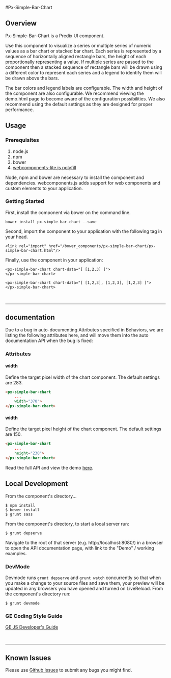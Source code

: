 #Px-Simple-Bar-Chart

## Overview

Px-Simple-Bar-Chart is a Predix UI component.

Use this component to visualize a series or multiple series of numeric values as a bar chart or stacked bar chart. Each series is represented by a sequence of horizontally aligned rectangle bars, the height of each proportionally representing a value. If multiple series are passed to the component then a stacked sequence of rectangle bars will be drawn using a different color to represent each series and a legend to identify them will be drawn above the bars.

The bar colors and legend labels are configurable. The width and height of the component are also configurable. We recommend viewing the demo.html page to become aware of the configuration possibilities. We also recommend using the default settings as they are designed for proper performance.

## Usage

### Prerequisites
1. node.js
2. npm
3. bower
4. [webcomponents-lite.js polyfill](https://github.com/webcomponents/webcomponentsjs)

Node, npm and bower are necessary to install the component and dependencies. webcomponents.js adds support for web components and custom elements to your application.

### Getting Started

First, install the component via bower on the command line.

```
bower install px-simple-bar-chart --save
```

Second, import the component to your application with the following tag in your head.

```
<link rel="import" href="/bower_components/px-simple-bar-chart/px-simple-bar-chart.html"/>
```

Finally, use the component in your application:

```
<px-simple-bar-chart chart-data="[ [1,2,3] ]">
</px-simple-bar-chart>

<px-simple-bar-chart chart-data="[ [1,2,3], [1,2,3], [1,2,3] ]">
</px-simple-bar-chart>
```

<br />
<hr />

## documentation

Due to a bug in auto-documenting Attributes specified in Behaviors, we are listing the following attributes here, and will move them into the auto documentation API when the bug is fixed:

### Attributes

#### width

Define the target pixel width  of the chart component. The default settings are 283.

```html
<px-simple-bar-chart
    ...
    width="370">
</px-simple-bar-chart>
```
#### width

Define the target pixel height of the chart component. The default settings are 150.

```html
<px-simple-bar-chart
    ...
    height="230">
</px-simple-bar-chart>
```

Read the full API and view the demo [here](https://predixdev.github.io/px-simple-bar-chart/).

## Local Development

From the component's directory...

```
$ npm install
$ bower install
$ grunt sass
```

From the component's directory, to start a local server run:

```
$ grunt depserve
```

Navigate to the root of that server (e.g. http://localhost:8080/) in a browser to open the API documentation page, with link to the "Demo" / working examples.

### DevMode
Devmode runs `grunt depserve` and `grunt watch` concurrently so that when you make a change to your source files and save them, your preview will be updated in any browsers you have opened and turned on LiveReload.
From the component's directory run:

```
$ grunt devmode
```

### GE Coding Style Guide
[GE JS Developer's Guide](https://github.com/GeneralElectric/javascript)

<br />
<hr />

## Known Issues

Please use [Github Issues](https://github.com/PredixDev/px-simple-bar-chart/issues) to submit any bugs you might find.
